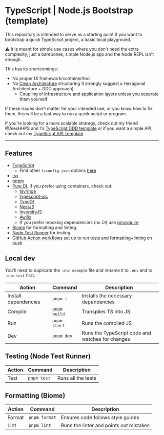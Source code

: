 # TypeScript | Node.js Bootstrap (template)

This repository is intended to serve as a starting point if you want to bootstrap a quick TypeScript project, a basic local playground.

⚠️ It is meant for simple use cases where you don't need the extra complexity, just a barebones, simple Node.js app and the Node REPL isn't enough.

This has its shortcomings:
  - No proper DI framework/container/tool
  - No [Clean Architecture](https://blog.cleancoder.com/uncle-bob/2012/08/13/the-clean-architecture.html) structuring (I strongly suggest a Hexagonal Architecture + DDD approach)
    - Coupling of infrastructure and application layers unless you separate them yourself

If these issues don't matter for your intended use, or you know how to fix them, this will be a fast way to run a quick script or program.

If you're looking for a more scalable strategy, check out my friend @AlexHHPS and I's [TypeScript DDD template](https://github.com/AlexHHPS/typescript-ddd-hexagonal-ddd)
or if you want a simple API, check out my [TypeScript API Template](https://github.com/BoscoDomingo/typescript-api-skeleton)

---

## Features

- [TypeScript](https://www.typescriptlang.org/)
  - Find other `tsconfig.json` options [here](https://github.com/tsconfig/bases#centralized-recommendations-for-tsconfig-bases)
- [tsx](https://tsx.is/)
- [pnpm](https://pnpm.io/)
- [Pure DI](https://blog.ploeh.dk/2014/06/10/pure-di/). If you prefer using containers, check out:
  - [tsyringe](https://github.com/microsoft/tsyringe)
  - [typescript-ioc](https://www.npmjs.com/package/typescript-ioc)
  - [TypeDI](https://github.com/typestack/typedi)
  - [NestJS](https://nestjs.com/)
  - [InversifyJS](https://inversify.io/)
  - [Awilix](https://github.com/jeffijoe/awilix)
  - If you prefer mocking dependencies (no DI) use [proxyquire](https://www.npmjs.com/package/proxyquire)
- [Biome](https://biomejs.dev/) for formatting and linting.
- [Node Test Runner](https://nodejs.org/api/test.html) for testing.
- [GitHub Action workflows](https://github.com/features/actions) set up to run tests and formatting+linting on push

## Local dev

You'll need to duplicate the `.env.example` file and rename it to `.env` and to `.env.test` first.

| Action               | Command      | Description                                      |
| -------------------- | ------------ | ------------------------------------------------ |
| Install dependencies | `pnpm i`     | Installs the necessary dependencies              |
| Compile              | `pnpm build` | Transpiles TS into JS                            |
| Run                  | `pnpm start` | Runs the compiled JS                             |
| Dev                  | `pnpm dev`   | Runs the TypeScript code and watches for changes |

## Testing (Node Test Runner)

| Action | Command     | Description        |
| ------ | ----------- | ------------------ |
| Test   | `pnpm test` | Runs all the tests |

## Formatting (Biome)
| Action | Command       | Description                             |
| ------ | ------------- | --------------------------------------- |
| Format | `pnpm format` | Ensures code follows style guides       |
| Lint   | `pnpm lint`   | Runs the linter and points out mistakes |